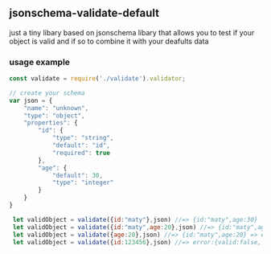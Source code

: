 ## jsonschema-validate-default
just a tiny libary based on jsonschema libary that allows you to test if your object is valid and if so to combine it with your deafults data



### usage example

```js
const validate = require('./validate').validator;

// create your schema
var json = {
    "name": "unknown",
    "type": "object",
    "properties": {
        "id": {
            "type": "string",
            "default": "id",
            "required": true
        },
        "age": {
            "default": 30,
            "type": "integer"
        }
    }
}

 let validObject = validate({id:"maty"},json) //=> {id:"maty",age:30}
 let validObject = validate({id:"maty",age:20},json) //=> {id:"maty",age:20}
 let validObject = validate({age:20},json) //=> {id:"maty",age:20} => error:{valid:false, errorDescription:"id is required"}
 let validObject = validate({id:123456},json) //=> error:{valid:false, errorDescription:"id is not a string error "}
